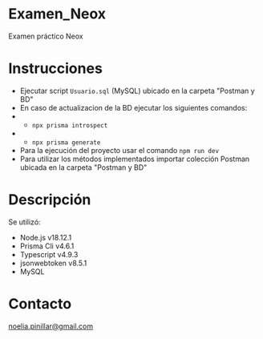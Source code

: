 # Examen_Neox
Examen práctico Neox

# Instrucciones
- Ejecutar script ``Usuario.sql`` (MySQL) ubicado en la carpeta "Postman y BD"
- En caso de actualizacion de la BD ejecutar los siguientes comandos: 
- - ``npx prisma introspect ``
- - ``npx prisma generate``
- Para la ejecución del proyecto usar el comando ``npm run dev``
- Para utilizar los métodos implementados importar colección Postman ubicada en la carpeta "Postman y BD"

# Descripción
Se utilizó:
- Node.js v18.12.1
- Prisma Cli v4.6.1
- Typescript v4.9.3
- jsonwebtoken v8.5.1
- MySQL

# Contacto
noelia.pinillar@gmail.com
